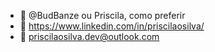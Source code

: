 - 👋 @BudBanze ou Priscila, como preferir
- 👀 https://www.linkedin.com/in/priscilaosilva/
- :email: priscilaosilva.dev@outlook.com

